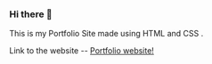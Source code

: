 ### Hi there 👋

This is my Portfolio Site made using HTML and CSS  .

Link to the website -- [Portfolio website!](https://akhilchoubey.github.io/mySite/)

<!--
**AkhilChoubey/AkhilChoubey** is a ✨ _special_ ✨ repository because its `README.md` (this file) appears on your GitHub profile.

Here are some ideas to get you started:

- 🔭 I’m currently working on ...
- 🌱 I’m currently learning ...
- 👯 I’m looking to collaborate on ...
- 🤔 I’m looking for help with ...
- 💬 Ask me about ...
- 📫 How to reach me: ...
- 😄 Pronouns: ...
- ⚡ Fun fact: ...
-->

